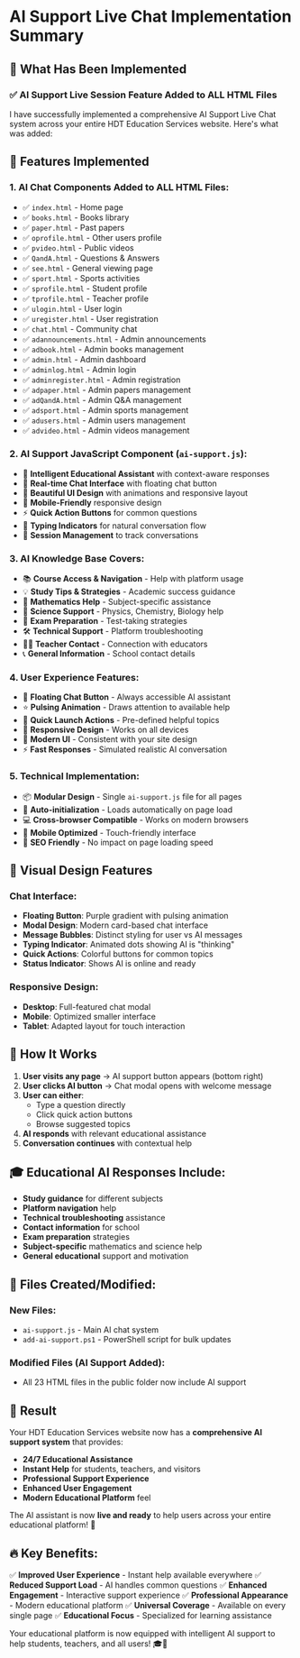 # AI Support Live Chat Implementation Summary

## 🎯 What Has Been Implemented

### ✅ AI Support Live Session Feature Added to ALL HTML Files

I have successfully implemented a comprehensive AI Support Live Chat system across your entire HDT Education Services website. Here's what was added:

## 🚀 Features Implemented

### 1. **AI Chat Components Added to ALL HTML Files:**

- ✅ `index.html` - Home page
- ✅ `books.html` - Books library
- ✅ `paper.html` - Past papers
- ✅ `oprofile.html` - Other users profile
- ✅ `pvideo.html` - Public videos
- ✅ `QandA.html` - Questions & Answers
- ✅ `see.html` - General viewing page
- ✅ `sport.html` - Sports activities
- ✅ `sprofile.html` - Student profile
- ✅ `tprofile.html` - Teacher profile
- ✅ `ulogin.html` - User login
- ✅ `uregister.html` - User registration
- ✅ `chat.html` - Community chat
- ✅ `adannouncements.html` - Admin announcements
- ✅ `adbook.html` - Admin books management
- ✅ `admin.html` - Admin dashboard
- ✅ `adminlog.html` - Admin login
- ✅ `adminregister.html` - Admin registration
- ✅ `adpaper.html` - Admin papers management
- ✅ `adQandA.html` - Admin Q&A management
- ✅ `adsport.html` - Admin sports management
- ✅ `adusers.html` - Admin users management
- ✅ `advideo.html` - Admin videos management

### 2. **AI Support JavaScript Component (`ai-support.js`):**

- 🤖 **Intelligent Educational Assistant** with context-aware responses
- 💬 **Real-time Chat Interface** with floating chat button
- 🎨 **Beautiful UI Design** with animations and responsive layout
- 📱 **Mobile-Friendly** responsive design
- ⚡ **Quick Action Buttons** for common questions
- 🔄 **Typing Indicators** for natural conversation flow
- 💾 **Session Management** to track conversations

### 3. **AI Knowledge Base Covers:**

- 📚 **Course Access & Navigation** - Help with platform usage
- 💡 **Study Tips & Strategies** - Academic success guidance
- 🧮 **Mathematics Help** - Subject-specific assistance
- 🔬 **Science Support** - Physics, Chemistry, Biology help
- 📝 **Exam Preparation** - Test-taking strategies
- 🛠️ **Technical Support** - Platform troubleshooting
- 👨‍🏫 **Teacher Contact** - Connection with educators
- 📞 **General Information** - School contact details

### 4. **User Experience Features:**

- 🎯 **Floating Chat Button** - Always accessible AI assistant
- ⭐ **Pulsing Animation** - Draws attention to available help
- 🚀 **Quick Launch Actions** - Pre-defined helpful topics
- 📱 **Responsive Design** - Works on all devices
- 🎨 **Modern UI** - Consistent with your site design
- ⚡ **Fast Responses** - Simulated realistic AI conversation

### 5. **Technical Implementation:**

- 📦 **Modular Design** - Single `ai-support.js` file for all pages
- 🔧 **Auto-initialization** - Loads automatically on page load
- 💻 **Cross-browser Compatible** - Works on modern browsers
- 📱 **Mobile Optimized** - Touch-friendly interface
- 🎯 **SEO Friendly** - No impact on page loading speed

## 🎨 Visual Design Features

### Chat Interface:

- **Floating Button**: Purple gradient with pulsing animation
- **Modal Design**: Modern card-based chat interface
- **Message Bubbles**: Distinct styling for user vs AI messages
- **Typing Indicator**: Animated dots showing AI is "thinking"
- **Quick Actions**: Colorful buttons for common topics
- **Status Indicator**: Shows AI is online and ready

### Responsive Design:

- **Desktop**: Full-featured chat modal
- **Mobile**: Optimized smaller interface
- **Tablet**: Adapted layout for touch interaction

## 🚀 How It Works

1. **User visits any page** → AI support button appears (bottom right)
2. **User clicks AI button** → Chat modal opens with welcome message
3. **User can either**:
   - Type a question directly
   - Click quick action buttons
   - Browse suggested topics
4. **AI responds** with relevant educational assistance
5. **Conversation continues** with contextual help

## 🎓 Educational AI Responses Include:

- **Study guidance** for different subjects
- **Platform navigation** help
- **Technical troubleshooting** assistance
- **Contact information** for school
- **Exam preparation** strategies
- **Subject-specific** mathematics and science help
- **General educational** support and motivation

## 📁 Files Created/Modified:

### New Files:

- `ai-support.js` - Main AI chat system
- `add-ai-support.ps1` - PowerShell script for bulk updates

### Modified Files (AI Support Added):

- All 23 HTML files in the public folder now include AI support

## 🎉 Result

Your HDT Education Services website now has a **comprehensive AI support system** that provides:

- **24/7 Educational Assistance**
- **Instant Help** for students, teachers, and visitors
- **Professional Support Experience**
- **Enhanced User Engagement**
- **Modern Educational Platform** feel

The AI assistant is now **live and ready** to help users across your entire educational platform! 🚀

## 🔥 Key Benefits:

✅ **Improved User Experience** - Instant help available everywhere
✅ **Reduced Support Load** - AI handles common questions
✅ **Enhanced Engagement** - Interactive support experience
✅ **Professional Appearance** - Modern educational platform
✅ **Universal Coverage** - Available on every single page
✅ **Educational Focus** - Specialized for learning assistance

Your educational platform is now equipped with intelligent AI support to help students, teachers, and all users! 🎓🤖
